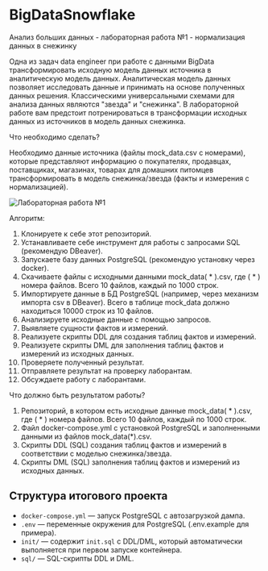 # BigDataSnowflake
Анализ больших данных - лабораторная работа №1 - нормализация данных в снежинку

Одна из задач data engineer при работе с данными BigData трансформировать исходную модель данных источника в аналитическую модель данных. Аналитическая модель данных позволяет исследовать данные и принимать на основе полученных данных решения. Классическими универсальными схемами для анализа данных являются "звезда" и "снежинка". В лабораторной работе вам предстоит потренироваться в трансформации исходных данных из источников в модель данных снежинка.

Что необходимо сделать?

Необходимо данные источника (файлы mock_data.csv с номерами), которые представляют информацию о покупателях, продавцах, поставщиках, магазинах, товарах для домашних питомцев трансформировать в модель снежинка/звезда (факты и измерения с нормализацией).

![Лабораторная работа №1](https://github.com/user-attachments/assets/5bdd26dc-b9e5-4ddc-8df4-456d25503af4)

Алгоритм:
1. Клонируете к себе этот репозиторий.
2. Устанавливаете себе инструмент для работы с запросами SQL (рекомендую DBeaver).
3. Запускаете базу данных PostgreSQL (рекомендую установку через docker).
4. Скачиваете файлы с исходными данными mock_data( * ).csv, где ( * ) номера файлов. Всего 10 файлов, каждый по 1000 строк.
5. Импортируете данные в БД PostgreSQL (например, через механизм импорта csv в DBeaver). Всего в таблице mock_data должно находиться 10000 строк из 10 файлов.
6. Анализируете исходные данные с помощью запросов.
7. Выявляете сущности фактов и измерений.
8. Реализуете скрипты DDL для создания таблиц фактов и измерений.
9. Реализуете скрипты DML для заполнения таблиц фактов и измерений из исходных данных.
10. Проверяете полученный результат.
11. Отправляете результат на проверку лаборантам.
12. Обсуждаете работу с лаборантами.

Что должно быть результатом работы?
1. Репозиторий, в котором есть исходные данные mock_data( * ).csv, где ( * ) номера файлов. Всего 10 файлов, каждый по 1000 строк.
2. Файл docker-compose.yml с установкой PostgreSQL и заполненными данными из файлов mock_data(*).csv.
3. Скрипты DDL (SQL) создания таблиц фактов и измерений в соответствии с моделью снежинка/звезда.
4. Скрипты DML (SQL) заполнения таблиц фактов и измерений из исходных данных.


## Структура итогового проекта

- `docker-compose.yml` — запуск PostgreSQL с автозагрузкой дампа.
- `.env` — переменные окружения для PostgreSQL (.env.example для примера).
- `init/` — содержит `init.sql` с DDL/DML, который автоматически выполняется при первом запуске контейнера.
- `sql/` — SQL-скрипты DDL и DML.